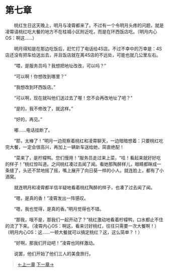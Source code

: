 # 第七章

&#x3000;&#x3000;桃红生日这天晚上，明月与凌霄都来了。不过有一个令明月头疼的问题，就是凌霄请桃红吃大餐的地方不在桂城小区附近吃，而是在环西饭店吃。（明月内心OS：啊这……）

&#x3000;&#x3000;明月得知是在那边吃饭后，赶忙打了电话给4S店。不过不幸中的万幸是：4S店还没有把车给送出去，并且饭店就在离4S店的不远处，可能也就几公里左右。

&#x3000;&#x3000;“喂，是服务员吗？我想把地址改改，可以吗？”

&#x3000;&#x3000;“可以啊！你想改到哪里？”

&#x3000;&#x3000;“我想改到环西饭店。”

&#x3000;&#x3000;“可以啊，现在就叫他们送过去了喔！您不会再改地址了吧？”

&#x3000;&#x3000;“是的，我不修改了，就这样。”

&#x3000;&#x3000;“好的，再见。”

&#x3000;&#x3000;嘟……电话挂断了。

&#x3000;&#x3000;“耶，太棒了！”明月一边观察着桃红和凌霄聊天，一边暗暗想着：只要桃红吃完大餐，一定会很高兴，再加上一辆新车送给她，简直绝配！

&#x3000;&#x3000;“菜来了，是柠檬鸭。您们慢用！”服务员走过来上菜，“哇！看起来就好好吃的样子！”桃红惊叫道。之间桃红凑过去闻了闻。看她那陶醉样儿，眼睛都眯成一条缝了，头还不禁地摇了摇，嘴上展开了向日葵一样的小人。就连脸上，都有了小酒窝。

&#x3000;&#x3000;就连明月和凌霄都半信半疑地看着桃红陶醉的样子，也凑了过去闻了闻。

&#x3000;&#x3000;“嗯，是真的香！”凌霄发出一阵感叹。

&#x3000;&#x3000;“嗯，我也觉得，是真的香。”明月觉得也不错。

&#x3000;&#x3000;“那我，哦不是，那我们一起开动了？”桃红激动地看着柠檬鸭，口水都止不住的流了下来。（凌霄内心OS：啊这，看来讨好桃红，往往只需要一次大餐啊！）（明月内心OS：这……一顿大餐就可以搞定桃红？这，这么简单？！）

&#x3000;&#x3000;“好啊，那我们开动吧！”凌霄也同样激动。

&#x3000;&#x3000;说罢，他们开始了他们三人的美食旅行。

> [←上一章](/zh-cn/part1/chapter6.md)  [下一章→](/zh-cn/part2/missing.md)
